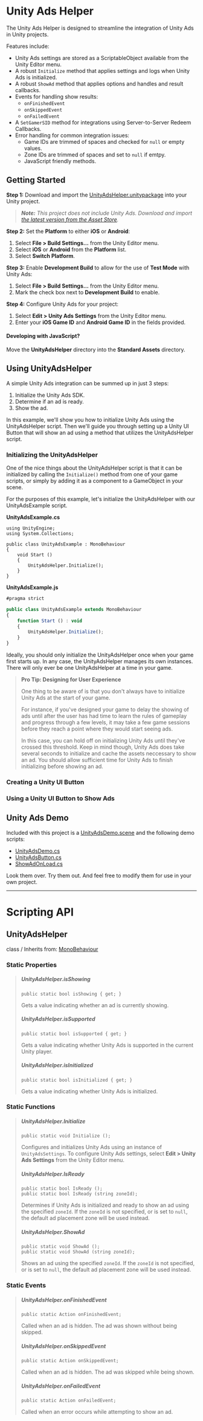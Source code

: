 # Unity Ads Helper
The Unity Ads Helper is designed to streamline the integration of Unity Ads in Unity projects.

Features include:  
* Unity Ads settings are stored as a ScriptableObject available from the Unity Editor menu.  
* A robust `Initialize` method that applies settings and logs when Unity Ads is initialized.  
* A robust `ShowAd` method that applies options and handles and result callbacks.  
* Events for handling show results:  
  * `onFinishedEvent`  
  * `onSkippedEvent`  
  * `onFailedEvent`  
* A `SetGamerSID` method for integrations using Server-to-Server Redeem Callbacks.  
* Error handling for common integration issues:  
  * Game IDs are trimmed of spaces and checked for `null` or empty values.  
  * Zone IDs are trimmed of spaces and set to `null` if emtpy.  
  * JavaScript friendly methods.  

## Getting Started

**Step 1:** Download and import the [UnityAdsHelper.unitypackage](UnityAdsHelper.unitypackage?raw=true) into your Unity project.

> _**Note:** This project does not include Unity Ads. Download and import [the latest version from the Asset Store](https://www.assetstore.unity3d.com/en/#!/content/21027)._

**Step 2:** Set the **Platform** to either **iOS** or **Android**:

1. Select **File > Build Settings...** from the Unity Editor menu.  
2. Select **iOS** or **Android** from the **Platform** list.
3. Select **Switch Platform**.

**Step 3:** Enable **Development Build** to allow for the use of **Test Mode** with Unity Ads:

1. Select **File > Build Settings...** from the Unity Editor menu.  
2. Mark the check box next to **Development Build** to enable.

**Step 4:** Configure Unity Ads for your project:

1. Select **Edit > Unity Ads Settings** from the Unity Editor menu.  
2. Enter your **iOS Game ID** and **Android Game ID** in the fields provided.  

#### Developing with JavaScript? 
Move the **UnityAdsHelper** directory into the **Standard Assets** directory.

## Using UnityAdsHelper

A simple Unity Ads integration can be summed up in just 3 steps:

1. Initialize the Unity Ads SDK.  
2. Determine if an ad is ready.  
3. Show the ad.  

In this example, we'll show you how to initialize Unity Ads using the UnityAdsHelper script. Then we'll guide you through setting up a Unity UI Button that will show an ad using a method that utilizes the UnityAdsHelper script.

### Initializing the UnityAdsHelper

One of the nice things about the UnityAdsHelper script is that it can be initialized by calling the `Initialize()` method from one of your game scripts, or simply by adding it as a component to a GameObject in your scene.

For the purposes of this example, let's initialize the UnityAdsHelper with our UnityAdsExample script.

**UnityAdsExample.cs**  
```CSharp
using UnityEngine;
using System.Collections;

public class UnityAdsExample : MonoBehaviour 
{
	void Start ()
	{
		UnityAdsHelper.Initialize();
	}
}
```

**UnityAdsExample.js**  
```JavaScript
#pragma strict

public class UnityAdsExample extends MonoBehaviour
{
	function Start () : void
	{
		UnityAdsHelper.Initialize();
	}
}
```

Ideally, you should only initialize the UnityAdsHelper once when your game first starts up. In any case, the UnityAdsHelper manages its own instances. There will only ever be one UnityAdsHelper at a time in your game. 

> **Pro Tip: Designing for User Experience**
> 
> One thing to be aware of is that you don't always have to initialize Unity Ads at the start of your game. 
> 
> For instance, if you've designed your game to delay the showing of ads until after the user has had time to learn the rules of gameplay and progress through a few levels, it may take a few game sessions before they reach a point where they would start seeing ads. 
> 
> In this case, you can hold off on initializing Unity Ads until they've crossed this threshold. Keep in mind though, Unity Ads does take several seconds to initialize and cache the assets neccessary to show an ad. You should allow sufficient time for Unity Ads to finish initializing before showing an ad.

### Creating a Unity UI Button

### Using a Unity UI Button to Show Ads

## Unity Ads Demo

Included with this project is a [UnityAdsDemo.scene](Assets/UnityAdsHelper/Demo/UnityAdsDemo.scene) and the following demo scripts:  
* [UnityAdsDemo.cs](Assets/UnityAdsHelper/Demo/Scripts/UnityAdsDemo.cs)  
* [UnityAdsButton.cs](Assets/UnityAdsHelper/Demo/Scripts/UnityAdsButton.cs)  
* [ShowAdOnLoad.cs](Assets/UnityAdsHelper/Demo/Scripts/ShowAdOnLoad.cs)

Look them over. Try them out. And feel free to modify them for use in your own project.

----

# Scripting API

## UnityAdsHelper

class / Inherits from: [MonoBehaviour](http://docs.unity3d.com/ScriptReference/MonoBehaviour.html)

### Static Properties
 
> ##### UnityAdsHelper.isShowing
> `public static bool isShowing { get; }`  
> 
> Gets a value indicating whether an ad is currently showing.
> 
> ##### UnityAdsHelper.isSupported
> `public static bool isSupported { get; }`  
> 
> Gets a value indicating whether Unity Ads is supported in the current Unity player.
> 
> ##### UnityAdsHelper.isInitialized
> `public static bool isInitialized { get; }`  
> 
> Gets a value indicating whether Unity Ads is initialized.

### Static Functions
 
> ##### UnityAdsHelper.Initialize
> `public static void Initialize ();`  
> 
> Configures and initializes Unity Ads using an instance of `UnityAdsSettings`. To configure Unity Ads settings, select **Edit > Unity Ads Settings** from the Unity Editor menu.
> 
> ##### UnityAdsHelper.IsReady
> `public static bool IsReady ();`  
> `public static bool IsReady (string zoneId);`  
> 
> Determines if Unity Ads is initialized and ready to show an ad using the specified `zoneId`. If the `zoneId` is not specified, or is set to `null`, the default ad placement zone will be used instead.
> 
> ##### UnityAdsHelper.ShowAd
> `public static void ShowAd ();`  
> `public static void ShowAd (string zoneId);`  
> 
> Shows an ad using the specified `zoneId`. If the `zoneId` is not specified, or is set to `null`, the default ad placement zone will be used instead.

### Static Events

> ##### UnityAdsHelper.onFinishedEvent
> `public static Action onFinishedEvent;`  
>  
> Called when an ad is hidden. The ad was shown without being skipped.
>
> ##### UnityAdsHelper.onSkippedEvent
> `public static Action onSkippedEvent;`  
> 
> Called when an ad is hidden. The ad was skipped while being shown.
>
> ##### UnityAdsHelper.onFailedEvent
> `public static Action onFailedEvent;`  
> 
> Called when an error occurs while attempting to show an ad.

